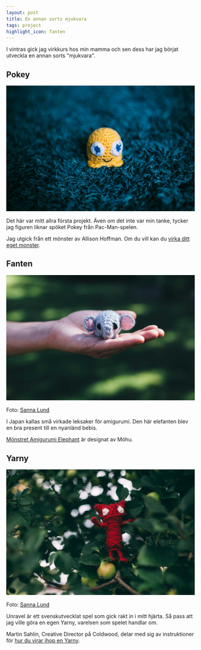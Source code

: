 ```yaml
---
layout: post
title: En annan sorts mjukvara
tags: project
highlight_icon: fanten
---
```


I vintras gick jag virkkurs hos min mamma och sen dess har jag börjat utveckla en annan sorts "mjukvara".

## Pokey

![](/images/pokey.jpg)

Det här var mitt allra första projekt. Även om det inte var min tanke, tycker jag figuren liknar spöket Pokey från Pac-Man-spelen.

Jag utgick från ett mönster av Allison Hoffman. Om du vill kan du [virka ditt eget monster][2].

## Fanten

![](/images/fanten.jpg)

Foto: [Sanna Lund][1]

I Japan kallas små virkade leksaker för amigurumi. Den här elefanten blev en bra present till en nyanländ bebis.

[Mönstret Amigurumi Elephant][3] är designat av Móhu.

## Yarny

![](/images/yarny.jpg)

Foto: [Sanna Lund][1]

Unravel är ett svenskutvecklat spel som gick rakt in i mitt hjärta. Så pass att jag ville göra en egen Yarny, varelsen som spelet handlar om.

Martin Sahlin, Creative Director på Coldwood, delar med sig av instruktioner för [hur du virar ihop en Yarny][4].



[1]: http://sannalund.se
[2]: http://www.ravelry.com/patterns/library/baby-monster-beginner-amigurumi
[3]: http://shop.mohumohu.com/product/crochet-pattern-amigurumi-elephant
[4]: http://www.unravelgame.com/unravel-make-yarny-guide
